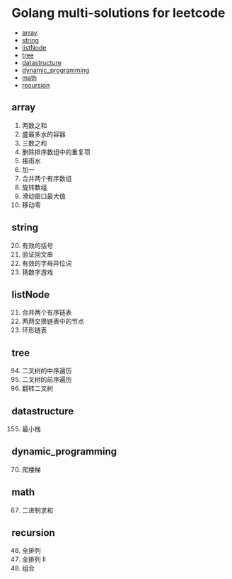 # Golang multi-solutions for leetcode

* [array](#array)
* [string](#string)
* [listNode](#listNode)
* [tree](#tree)
* [datastructure](#datastructure)
* [dynamic_programming](#dynamic-programming)
* [math](#math)
* [recursion](#recursion)

## array
1. 两数之和
11. 盛最多水的容器
15. 三数之和
26. 删除排序数组中的重复项
42. 接雨水
66. 加一
88. 合并两个有序数组
189. 旋转数组
239. 滑动窗口最大值
283. 移动零

## string
20. 有效的括号
125. 验证回文串
242. 有效的字母异位词
299. 猜数字游戏

## listNode
21. 合并两个有序链表
24. 两两交换链表中的节点
141. 环形链表

## tree
94. 二叉树的中序遍历
144. 二叉树的前序遍历
266. 翻转二叉树

## datastructure
155. 最小栈

## dynamic_programming
70. 爬楼梯

## math
67. 二进制求和

## recursion
46. 全排列
47. 全排列 II
77. 组合
